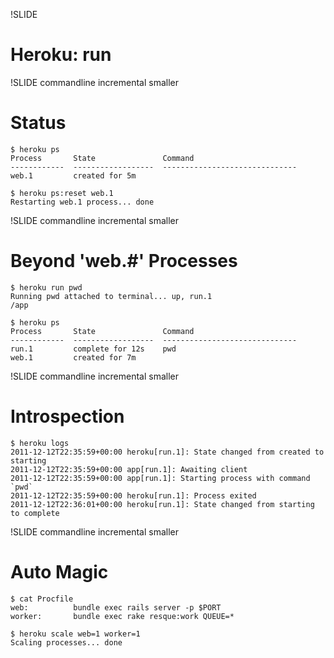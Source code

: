 !SLIDE
# Heroku: run #

!SLIDE commandline incremental smaller
# Status #

    $ heroku ps
    Process       State               Command
    ------------  ------------------  ------------------------------
    web.1         created for 5m

    $ heroku ps:reset web.1
    Restarting web.1 process... done

!SLIDE commandline incremental smaller
# Beyond 'web.#' Processes #

    $ heroku run pwd
    Running pwd attached to terminal... up, run.1
    /app

    $ heroku ps
    Process       State               Command
    ------------  ------------------  ------------------------------
    run.1         complete for 12s    pwd
    web.1         created for 7m

!SLIDE commandline incremental smaller
# Introspection #

    $ heroku logs
    2011-12-12T22:35:59+00:00 heroku[run.1]: State changed from created to starting
    2011-12-12T22:35:59+00:00 app[run.1]: Awaiting client
    2011-12-12T22:35:59+00:00 app[run.1]: Starting process with command `pwd`
    2011-12-12T22:35:59+00:00 heroku[run.1]: Process exited
    2011-12-12T22:36:01+00:00 heroku[run.1]: State changed from starting to complete

!SLIDE commandline incremental smaller
# Auto Magic #

    $ cat Procfile
    web:          bundle exec rails server -p $PORT
    worker:       bundle exec rake resque:work QUEUE=*

    $ heroku scale web=1 worker=1
    Scaling processes... done

